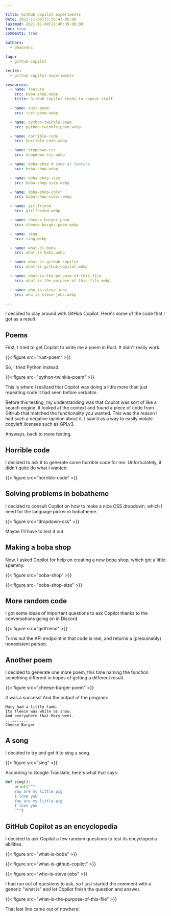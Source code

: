 ```yaml
---

title: GitHub Copilot experiments
date: 2021-11-06T23:56:47-05:00
lastmod: 2021-11-08T21:46:39-06:00
toc: true
comments: true

authors:
  - bbaovanc

tags:
  - github-copilot

series:
  - github-copilot-experiments

resources:
  - name: feature
    src: boba-shop.webp
    title: GitHub Copilot tends to repeat stuff.

  - name: rust-poem
    src: rust-poem.webp

  - name: python-twinkle-poem
    src: python-twinkle-poem.webp

  - name: horrible-code
    src: horrible-code.webp

  - name: dropdown-css
    src: dropdown-css.webp

  - name: boba-shop # same as feature
    src: boba-shop.webp

  - name: boba-shop-size
    src: boba-shop-size.webp

  - name: boba-shop-color
    src: boba-shop-color.webp

  - name: girlfriend
    src: girlfriend.webp

  - name: cheese-burger-poem
    src: cheese-burger-poem.webp

  - name: sing
    src: sing.webp

  - name: what-is-boba
    src: what-is-boba.webp

  - name: what-is-github-copilot
    src: what-is-github-copilot.webp

  - name: what-is-the-purpose-of-this-file
    src: what-is-the-purpose-of-this-file.webp

  - name: who-is-steve-jobs
    src: who-is-steve-jobs.webp

---
```


I decided to play around with GitHub Copilot. Here's some of the code that I
got as a result.

<!--more-->

## Poems

First, I tried to get Copilot to write me a poem in Rust. It didn't really work.

{{< figure src="rust-poem" >}}

So, I tried Python instead.

{{< figure src="python-twinkle-poem" >}}

This is where I realized that Copilot was doing a little more than just
repeating code it had seen before verbatim.

Before this testing, my understanding was that Copilot was sort of like a search
engine. It looked at the context and found a piece of code from GitHub that
matched the functionality you wanted. This was the reason I had such a negative
opinion about it. I saw it as a way to easily violate copyleft licenses such as
GPLv3.

Anyways, back to more testing.

## Horrible code

I decided to ask it to generate some horrible code for me. Unfortunately, it
didn't quite do what I wanted.

{{< figure src="horrible-code" >}}

## Solving problems in bobatheme

I decided to consult Copilot on how to make a nice CSS dropdown, which I need
for the language picker in bobatheme.

{{< figure src="dropdown-css" >}}

Maybe I'll have to test it out.

## Making a boba shop

Now, I asked Copilot for help on creating a new
[boba](https://en.wikipedia.org/wiki/Bubble_tea) shop, which got a little
spammy.

{{< figure src="boba-shop" >}}

{{< figure src="boba-shop-size" >}}

## More random code

I got some ideas of important questions to ask Copilot thanks to the
conversations going on in Discord.

{{< figure src="girlfriend" >}}

Turns out the API endpoint in that code is real, and returns a (presumably)
nonexistent person.

## Another poem

I decided to generate one more poem, this time naming the function something
different in hopes of getting a different result.

{{< figure src="cheese-burger-poem" >}}

It was a success! And the output of the program:

```text
Mary had a little lamb.
Its fleece was white as snow.
And everywhere that Mary went.
..........
Cheese Burger
```

## A song

I decided to try and get it to sing a song.

{{< figure src="sing" >}}

According to Google Translate, here's what that says:

```python
def sing():
    print("""
    You are my little pig
    I love you
    You are my little pig
    I love you
    """)
```

## GitHub Copilot as an encyclopedia

I decided to ask Copilot a few random questions to test its encyclopedia
abilities.

{{< figure src="what-is-boba" >}}

{{< figure src="what-is-github-copilot" >}}

{{< figure src="who-is-steve-jobs" >}}

I had run out of questions to ask, so I just started the comment with a generic
"what is" and let Copilot finish the question and answer.

{{< figure src="what-is-the-purpose-of-this-file" >}}

That last line came out of nowhere!
